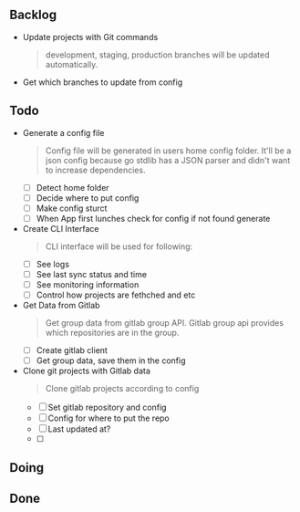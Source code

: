 ## Backlog

- Update projects with Git commands
    > development, staging, production branches will be updated automatically.
- Get which branches to update from config

## Todo

- Generate a config file
    > Config file will be generated in users home config folder. It'll be a json config because go stdlib has  a JSON parser and didn't want to increase dependencies.
    * [ ] Detect home folder
    * [ ] Decide where to put config
    * [ ] Make config sturct
    * [ ] When App first lunches check for config if not found generate
- Create CLI Interface
    > CLI interface will be used for following:
    * [ ] See logs 
    * [ ] See last sync status and time
    * [ ] See monitoring information
    * [ ] Control how projects are fethched and etc
- Get Data from Gitlab
    > Get group data from gitlab group API. Gitlab group api provides which repositories are in the group. 
    * [ ] Create gitlab client
    * [ ] Get group data, save them in the config
- Clone git projects with Gitlab data
    > Clone gitlab projects according to config
    * [ ] Set gitlab repository and config 
    * [ ] Config for where to put the repo
    * [ ] Last updated at? 
    * [ ] 

## Doing


## Done

